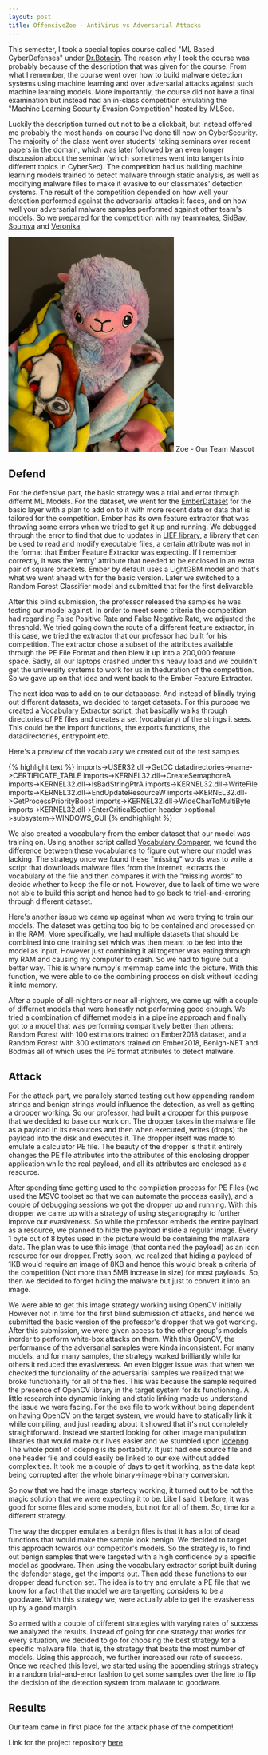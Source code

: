 ```yaml
---
layout: post
title: OffensiveZoe - AntiVirus vs Adversarial Attacks
---
```


This semester, I took a special topics course called "ML Based CyberDefenses" under [Dr.Botacin](https://github.com/marcusbotacin). The reason why I took the course was probably because of the description that was given for the course. From what I remember, the course went over how to build malware detection systems using machine learning and over adversarial attacks against such machine learning models. More importantly, the course did not have a final examination but instead had an in-class competition emulating the "Machine Learning Security Evasion Competition" hosted by MLSec.

Luckily the description turned out not to be a clickbait, but instead offered me probably the most hands-on course I've done till now on CyberSecurity. The majority of the class went over students' taking seminars over recent papers in the domain, which was later followed by an even longer discussion about the seminar (which sometimes went into tangents into different topics in CyberSec). The competition had us building machine learning models trained to detect malware through static analysis, as well as modifying malware files to make it evasive to our classmates' detection systems. The result of the competition depended on how well your detection performed against the adversarial attacks it faces, and on how well your adversarial malware samples performed against other team's models. So we prepared for the competition with my teammates, [SidBav](https://github.com/sidbav), [Soumya](https://github.com/Soumyajyotidutta) and [Veronika](https://github.com/vmaragulova3)

![Zoe - Our Team Mascot](/images/zoe.png)
Zoe - Our Team Mascot

## Defend

For the defensive part, the basic strategy was a trial and error through differnt ML Models. For the dataset, we went for the [EmberDataset](https://github.com/elastic/ember) for the basic layer with a plan to add on to it with more recent data or data that is tailored for the competition. Ember has its own feature extractor that was throwing some errors when we tried to get it up and running. We debugged through the error to find that due to updates in [LIEF library](https://github.com/lief-project), a library that can be used to read and modify executable files, a certain attribute was not in the format that Ember Feature Extractor was expecting. If I remember correctly, it was the 'entry' attribute that needed to be enclosed in an extra pair of square brackets. Ember by default uses a LightGBM model and that's what we went ahead with for the basic version. Later we switched to a Random Forest Classifier model and submitted that for the first delivarable. 

After this blind submission, the professor released the samples he was testing our model against. In order to meet some criteria the competition had regarding False Positive Rate and False Negative Rate, we adjusted the threshold. We tried going down the route of a different feature extractor, in this case, we tried the extractor that our professor had built for his competition. The extractor chose a subset of the attributes available through the PE File Format and then blew it up into a 200,000 feature space. Sadly, all our laptops crashed under this heavy load and we couldn't get the university systems to work for us in theduration of the competition. So we gave up on that idea and went back to the Ember Feature Extractor.

The next idea was to add on to our dataabase. And instead of blindly trying out different datasets, we decided to target datasets. For this purpose we created a [Vocabulary Extractor](https://github.com/sidbav/AV-vs-Evasive/tree/testing-attacks/scripts/vocabulary_extractor) script, that basically walks through directories of PE files and creates a set (vocabulary) of the strings it sees. This could be the import functions, the exports functions, the datadirectories, entrypoint etc. 

Here's a preview of the vocabulary we created out of the test samples

{% highlight text %}
imports->USER32.dll->GetDC
datadirectories->name->CERTIFICATE_TABLE
imports->KERNEL32.dll->CreateSemaphoreA
imports->KERNEL32.dll->IsBadStringPtrA
imports->KERNEL32.dll->WriteFile
imports->KERNEL32.dll->EndUpdateResourceW
imports->KERNEL32.dll->GetProcessPriorityBoost
imports->KERNEL32.dll->WideCharToMultiByte
imports->KERNEL32.dll->EnterCriticalSection
header->optional->subsystem->WINDOWS_GUI
{% endhighlight %}

We also created a vocabulary from the ember dataset that our model was training on. Using another script called [Vocabulary Comparer](https://github.com/sidbav/AV-vs-Evasive/tree/testing-attacks/scripts/vocab_comparer), we found the difference between these vocabularies to figure out where our model was lacking. The strategy once we found these "missing" words was to write a script that downloads malware files from the internet, extracts the vocabulary of the file and then compares it with the "missing words" to decide whether to keep the file or not. However, due to lack of time we were not able to build this script and hence had to go back to trial-and-erroring through different dataset.

Here's another issue we came up against when we were trying to train our models. The dataset was getting too big to be contained and processed on in the RAM. More specifically, we had multiple datasets that should be combined into one training set which was then meant to be fed into the model as input. However just combining it all together was eating through my RAM and causing my computer to crash. So we had to figure out a better way. This is where numpy's memmap came into the picture. With this function, we were able to do the combining process on disk without loading it into memory. 

After a couple of all-nighters or near all-nighters, we came up with a couple of differnet models that were honestly not performing good enough. We tried a combination of differnet models in a pipeline approach and finally got to a model that was performing comparitively better than others: Random Forest with 100 estimators trained on Ember2018 dataset, and a Random Forest with 300 estimators trained on Ember2018, Benign-NET and Bodmas all of which uses the PE format attributes to detect malware. 

## Attack 

For the attack part, we parallely started testing out how appending random strings and benign strings would influence the detection, as well as getting a dropper working. So our professor, had built a dropper for this purpose that we decided to base our work on. The dropper takes in the malware file as a payload in its resources and then when executed, writes (drops) the payload into the disk and executes it. The dropper itself was made to emulate a calculator PE file. The beauty of the dropper is that it entirely changes the PE file attributes into the attributes of this enclosing dropper application while the real payload, and all its attributes are enclosed as a resource.

After spending time getting used to the compilation process for PE Files (we used the MSVC toolset so that we can automate the process easily), and a couple of debugging sessions we got the dropper up and running. With this dropper we came up with a strategy of using steganography to further improve our evasiveness. So while the professor embeds the entire payload as a resource, we planned to hide the payload inside a regular image. Every 1 byte out of 8 bytes used in the picture would be containing the malware data. The plan was to use this image (that contained the payload) as an icon resource for our dropper. Pretty soon, we realized that hiding a payload of 1KB would require an image of 8KB and hence this would break a criteria of the competition (Not more than 5MB increase in size) for most payloads. So, then we decided to forget hiding the malware but just to convert it into an image.

We were able to get this image strategy working using OpenCV initially. However not in time for the first blind submission of attacks, and hence we submitted the basic version of the professor's dropper that we got working. After this submission, we were given access to the other group's models inorder to perform white-box attacks on them. With this OpenCV, the performance of the adversarial samples were kinda inconsistent. For many models, and for many samples, the strategy worked brilliantly while for others it reduced the evasiveness. An even bigger issue was that when we checked the funcionality of the adversarial samples we realized that we broke functionality for all of the fies. This was because the sample required the presence of OpenCV library in the target system for its functioning. A little research into dynamic linking and static linking made us understand the issue we were facing. For the exe file to work without being dependent on having OpenCV on the target system, we would have to statically link it while compiling, and just reading about it showed that it's not completely straightforward. Instead we started looking for other image manipulation libraries that would make our lives easier and we stumbled upon [lodepng](https://github.com/lvandeve/lodepng). The whole point of lodepng is its portability. It just had one source file and one header file and could easily be linked to our exe without added complexities. It took me a couple of days to get it working, as the data kept being corrupted after the whole binary->image->binary conversion.

So now that we had the image startegy working, it turned out to be not the magic solution that we were expecting it to be. Like I said it before, it was good for some files and some models, but not for all of them. So, time for a different strategy.

The way the dropper emulates a benign files is that it has a lot of dead functions that would make the sample look benign. We decided to target this approach towards our competitor's models. So the strategy is, to find out benign samples that were targeted with a high confidence by a specific model as goodware. Then using the vocabulary extractor script built during the defender stage, get the imports out. Then add these functions to our dropper dead function set. The idea is to try and emulate a PE file that we know for a fact that the model we are targetting considers to be a goodware. With this strategy we, were actually able to get the evasiveness up by a good margin.

So armed with a couple of different strategies with varying rates of success we analyzed the results. Instead of going for one strategy that works for every situation, we decided to go for choosing the best strategy for a specific malware file, that is, the strategy that beats the most number of models. Using this approach, we further increased our rate of success. Once we reached this level, we started using the appending strings strategy in a random trial-and-error fashion to get some samples over the line to flip the decision of the detection system from malware to goodware.

## Results

Our team came in first place for the attack phase of the competition!

Link for the project repository [here](https://github.com/sidbav/AV-vs-Evasive)
